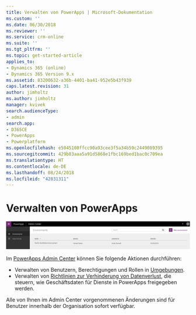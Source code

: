 ```yaml
---
title: Verwalten von PowerApps | Microsoft-Dokumentation
ms.custom: ''
ms.date: 06/30/2018
ms.reviewer: ''
ms.service: crm-online
ms.suite: ''
ms.tgt_pltfrm: ''
ms.topic: get-started-article
applies_to:
- Dynamics 365 (online)
- Dynamics 365 Version 9.x
ms.assetid: 83200632-a36b-4401-ba41-952e5b43f939
caps.latest.revision: 31
author: jimholtz
ms.author: jimholtz
manager: kvivek
search.audienceType:
- admin
search.app:
- D365CE
- PowerApps
- Powerplatform
ms.openlocfilehash: e5045108ffcc90a93cee3f5a34b59c2449089395
ms.sourcegitcommit: 429b83aaa5a91d5868e1fbc169bed1bac0c709ea
ms.translationtype: HT
ms.contentlocale: de-DE
ms.lasthandoff: 08/24/2018
ms.locfileid: "42831311"
---
```

# <a name="administer-powerapps"></a>Verwalten von PowerApps

![Übersicht](./media/introduction-to-the-admin-center/overview.png)  

Im [PowerApps Admin Center](https://admin.powerapps.com) können Sie folgende Aktionen durchführen:

* Verwalten von Benutzern, Berechtigungen und Rollen in [Umgebungen](environments-administration.md). <!-- (PowerApps P2 plan required)-->
* Verwalten von [Richtlinien zur Verhinderung von Datenverlust](prevent-data-loss.md), die steuern, wie Geschäftsdaten für Dienste in PowerApps freigegeben werden. <!--(PowerApps P2 plan or Office 365 Global administrator permissions required)-->

Alle von Ihnen im Admin Center vorgenommenen Änderungen sind für Benutzer innerhalb der Organisation sofort verfügbar.     
